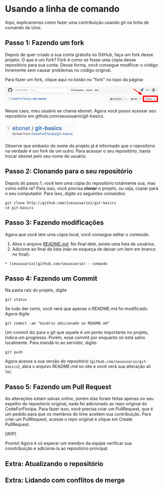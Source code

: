 # Usando a linha de comando
Aqui, explicaremos como fazer uma contribuição usando git na linha de comando do Unix.

## Passo 1: Fazendo um fork

Depois de quer criado a sua conta gratuita no GitHub, faça um fork desse projeto. O que é um fork? Fork é como se fosse uma cópia desse repositório para sua conta. Dessa forma, você consegue modificar o código livremente sem causar problemas no código original.

Para fazer um fork, clique aqui no botão no "fork" no topo da página:

![Criando um fork](imgs/fork.png)

Nesse caso, meu usuário se chama ebonet. Agora você posso acessar seu repositório em github.com/seuusuario/git-basics.

![Forked repo](imgs/ebonet-fork.png)

Observe que embaixo do nome do projeto já é informado que o repositório na verdade é um fork de um outro. 
Para acessar o seu repositório, basta trocar ebonet pelo seu nome de usuário. 

## Passo 2: Clonando para o seu repositório

Depois do passo 1, você tem uma cópia do repositório totalmente sua, mas como editá-la? Para isso, você precisa **clonar** o projeto,
ou seja, copiar para o seu computador. Para isso, digite os seguintes comandos:

```
git clone http://github.com/{seuusuario}/git-basics
cd git-basics
```

## Passo 3: Fazendo modificações

Agora que você tem uma cópia local, você consegue editar o conteúdo.

1. Abra o arquivo [README.md](README.md). No final dele, existe uma lista de usuários.
2. Adicione ao final da lista (não se esqueça de deixar um item em branco no final):

```
* [seuusuario](github.com/seuusuario) - comando
```

## Passo 4: Fazendo um Commit

Na pasta raiz do projeto, digite

```
git status
```

Se tudo der certo, você verá que apenas o README.md foi modificado. Agora digite

```
git commit -am "Usuário adicionado ao README.md"
```

Um commit diz para o git que aquele é um ponto importante no projeto, indica um progresso. 
Porém, esse commit por enquanto só está salvo localmente. Para mandá-lo ao servidor, digite:

```
git push
```

Agora acesse a sua versão do repositório (`github.com/seuusuario/git-basics`), abra o arquivo README.md no site 
e você verá sua alteração ali \o/.

## Passo 5: Fazendo um Pull Request 

As alterações estam salvas online, porém elas foram feitas apenas no seu espelho do repositório original, 
nada foi adicionado ao repo original do CodeForFloripa. Para fazer isso, você precisa criar um PullRequest,
que é um pedido para que os membros do time aceitem sua contribuição. Para criar um PullRequest, acesse 
o repo original e clique em Create PullRequest.

[WIP]


Pronto! Agora é só esperar um membro da equipe verificar sua constribuição e adicioná-la ao repositório principal.

## Extra: Atualizando o repositório

## Extra: Lidando com conflitos de merge